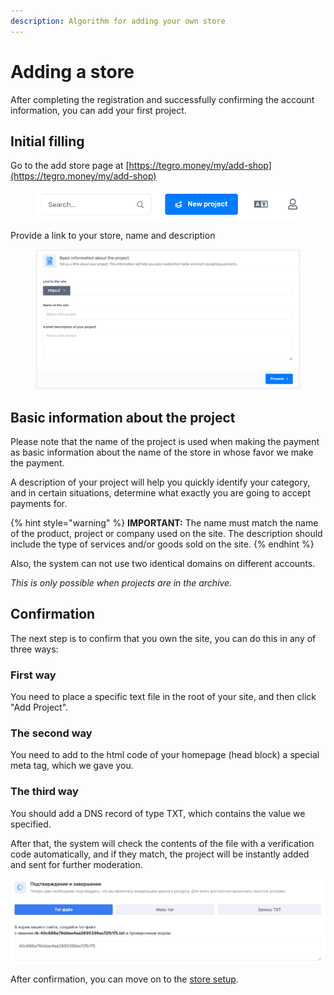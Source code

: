 ```yaml
---
description: Algorithm for adding your own store
---
```


# Adding a store

After completing the registration and successfully confirming the account information, you can add your first project.

## Initial filling

Go to the add store page at [https://tegro.money/my/add-shop](https://tegro.money/my/add-shop)

<figure><img src="../../.gitbook/assets/image (65).png" alt=""><figcaption></figcaption></figure>

Provide a link to your store, name and description

<figure><img src="../../.gitbook/assets/image.png" alt=""><figcaption></figcaption></figure>

## Basic information about the project

Please note that the name of the project is used when making the payment as basic information about the name of the store in whose favor we make the payment.

A description of your project will help you quickly identify your category, and in certain situations, determine what exactly you are going to accept payments for.

{% hint style="warning" %}
**IMPORTANT:** The name must match the name of the product, project or company used on the site. The description should include the type of services and/or goods sold on the site.
{% endhint %}

Also, the system can not use two identical domains on different accounts.

_This is only possible when projects are in the archive._

## Confirmation

The next step is to confirm that you own the site, you can do this in any of three ways:

### First way

You need to place a specific text file in the root of your site, and then click "Add Project".

### The second way

You need to add to the html code of your homepage (head block) a special meta tag, which we gave you.

### The third way

You should add a DNS record of type TXT, which contains the value we specified.

After that, the system will check the contents of the file with a verification code automatically, and if they match, the project will be instantly added and sent for further moderation.

![](<../../.gitbook/assets/image (67).png>)

After confirmation, you can move on to the [store setup](store-setup/).
